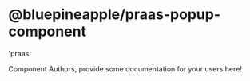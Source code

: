 @bluepineapple/praas-popup-component
===============================================
&#39;praas

Component Authors, provide some documentation for your users here!